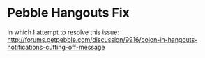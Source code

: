 Pebble Hangouts Fix
===================

In which I attempt to resolve this issue: http://forums.getpebble.com/discussion/9916/colon-in-hangouts-notifications-cutting-off-message
